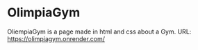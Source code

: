 # OlimpiaGym
OliempiaGym is a page made in html and css about a Gym.
URL: https://olimpiagym.onrender.com/
